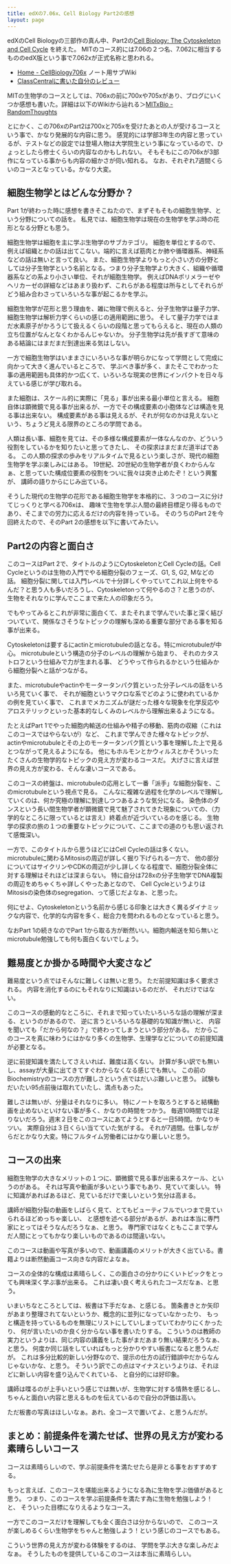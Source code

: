 ```yaml
---
title: edXの7.06x、Cell Biology Part2の感想
layout: page
---
```

edXのCell Biologyの三部作の真ん中、Part2の[Cell Biology: The Cytoskeleton and Cell Cycle](https://www.edx.org/course/cell-biology-2)
を終えた。
MITのコース的には7.06の２つ名、7.062に相当するもののedX版という事で7.062xが正式名称と思われる。

- [Home - CellBiology706x](https://karino2.github.io/SubWiki/CellBiology706x/Home) ノート用サブWiki
- [ClassCentralに書いた自分のレビュー](https://www.classcentral.com/course/cell-biology-2-22832?review-id=196149)

MITの生物学のコースとしては、706xの前に700xや705xがあり、ブログにいくつか感想も書いた。詳細は以下のWikiから辿れる＞[MITxBio - RandomThoughts](https://karino2.github.io/RandomThoughts/MITxBio)

とにかく、この706xのPart2は700xと705xを受けたあとの人が受けるコースという事で、かなり発展的な内容に思う。
感覚的には学部3年生の内容と思っているが、テストなどの設定では登場人物は大学院生という事になっているので、ひょっとしたら修士くらいの内容なのかもしれない。
そもそもにこの706xが3部作になっている事からも内容の細かさが伺い知れる。
なお、それぞれ7週間くらいのコースとなっている。かなり大変。

## 細胞生物学とはどんな分野か？

Part 1が終わった時に感想を書きそこねたので、まずそもそもの細胞生物学、という分野についての話を。
私見では、細胞生物学は現在の生物学を学ぶ時の花形となる分野とも思う。

細胞生物学は細胞を主に学ぶ生物学のサブカテゴリ。
細胞を単位とするので、例えば組織とかの話は出てこない。端的に言えば筋肉とか肺や循環器系、神経系などの話は無いと言って良い。
また、細胞生物学よりもっと小さい方の分野としては分子生物学という名前となる。つまり分子生物学より大きく、組織や循環器系などの系より小さい単位、それが細胞生物学。
例えばDNAポリメラーゼやヘリカーゼの詳細などはあまり扱わず、これらがある程度は所与としてそれらがどう組み合わさっていろいろな事が起こるかを学ぶ。

細胞生物学が花形と思う理由を、雑に物理で例えると、分子生物学は量子力学、細胞生物学は解析力学くらいの感じの適用範囲に思う。
そして量子力学ではまだ水素原子がかろうじて扱えるくらいの段階と思ってもらえると、現在の人類の立ち位置がなんとなくわかるんじゃないか。
分子生物学は先が長すぎて意味のある結論にはまだまだ到達出来る気はしない。

一方で細胞生物学はいままさにいろいろな事が明らかになって学問として完成に向かって大きく進んでいるところで、
学ぶべき事が多く、またそこでわかった事の適用範囲も具体的かつ広くて、いろいろな現実の世界にインパクトを日々与えている感じが学び取れる。

また細胞は、スケール的に実際に「見る」事が出来る最小単位と言える。
細胞自体は顕微鏡で見る事が出来るが、一方でその構成要素の小胞体などは構造を見る事は出来ない。
構成要素がある事は見えるが、それが何なのかは見えないという、ちょうど見える限界のところの学問である。

人類は長い事、細胞を見ては、その多様な構成要素が一体なんなのか、どういう役割をしているかを知りたいと思ってきたし、
その探求はまだまだ道半ばである。 
この人類の探求の歩みをリアルタイムで見るという楽しさが、現代の細胞生物学を学ぶ楽しみにはある。
19世紀、20世紀の生物学者が良くわからんなぁ、と思っていた構成位要素の役割をついに我々は突き止めたぞ！という興奮が、
講師の語りからにじみ出ている。

そうした現代の生物学の花形である細胞生物学を本格的に、３つのコースに分けてじっくりと学べる706xは、
趣味で生物を学ぶ人間の最終目標足り得るものであり、そこまでの労力に応えるだけの内容を持っている。
そのうちのPart 2を今回終えたので、そのPart 2の感想を以下に書いてみたい。

## Part2の内容と面白さ

このコースはPart 2で、タイトルのようにCytoskeletonとCell Cycleの話。Cell Cycleというのは生物の入門でやる細胞分裂のフェーズ、G1, S, G2, Mなどの話。
細胞分裂に関しては入門レベルで十分詳しくやっていてこれ以上何をやるんだ？と思う人も多いだろうし、Cytoskeletonって何やるのさ？と思うのが、
生物をそれなりに学んでここまで来た人の印象だろう。

でもやってみるとこれが非常に面白くて、またそれまで学んでいた事と深く結びついていて、関係なさそうなトピックの理解も深める重要な部分である事を知る事が出来る。

Cytoskeletonは要するにactinとmicrotubuleの話となる。特にmicrotubuleが中心。
microtubuleという構造の分子のレベルの理解から始まり、
それのカタストロフという仕組みで力が生まれる事、
どうやって作られるかという仕組みから細胞分裂へと話がつながる。

また、microtubuleやactinやモータータンパク質といった分子レベルの話をいろいろ見ていく事で、
それが細胞というマクロな系でどのように使われているかの例を見ていく事で、
これまでメカニズムが謎だった様々な現象を化学反応やアロステリックといった基本的なしくみのレベルから理解出来るようになる。

たとえばPart 1でやった細胞内輸送の仕組みや精子の移動、筋肉の収縮（これはこのコースではやらないが）など、
これまで学んできた様々なトピックが、actinやmicrotubuleとその上のモータータンパク質という事を理解した上で見るとつながって見えるようになる。
他にもホルモンとかウィルスとかそういったたくさんの生物学的なトピックの見え方が変わるコースだ。
大げさに言えば世界の見え方が変わる、そんな凄いコースである。

このコースの終盤は、microtubuleの応用として一番「派手」な細胞分裂を、このmicrotubuleという視点で見る。
こんなに複雑な過程を化学のレベルで理解していくのは、何か究極の理解に到達しつつあるような気分になる。
染色体のダンスという長い間生物学者が顕微鏡で見て魅了されてきた現象についての、（力学的なところに限っているとは言え）終着点が近づいているのを感じる。
生物学の探求の旅の１つの重要なトピックについて、ここまでの道のりも思い返されて感慨深い。

一方で、このタイトルから思うほどにはCell Cycleの話は多くない。microtubuleに関わるMitosisの周辺が詳しく掘り下げられる一方で、
他の部分についてはサイクリンやCDKの周辺が少し詳しくなる程度で、細胞分裂全体に対する理解はそれほどは深まらない。
特に自分は728xの分子生物学でDNA複製の周辺をめちゃくちゃ詳しくやったあとなので、
Cell CycleというよりはMitosisの染色体のsegregation、って感じだよなぁ、と思った。

何にせよ、Cytoskeletonという名前から感じる印象とは大きく異るダイナミックな内容で、化学的な内容を多く、総合力を問われるものとなっていると思う。

なおPart 1の続きなのでPart 1から取る方が断然いい。細胞内輸送を知ら無いとmicrotubule勉強しても何も面白くないでしょう。

## 難易度とか掛かる時間や大変さなど

難易度という点ではそんなに難しくは無いと思う。
ただ前提知識は多く要求される。
内容を消化するのにもそれなりに知識はいるのだが、
それだけではない。

このコースの感動的なところに、それまで知っていたいろいろな話の理解が深まる、というのがあるので、
逆に言うといろいろな基礎的な知識が無いと、
内容を聞いても「だから何なの？」で終わってしまうという部分がある。
だからこのコースを真に味わうにはかなり多くの生物学、生理学などについての前提知識が必要となる。

逆に前提知識を満たしてさえいれば、難度は高くない。
計算が多い訳でも無いし、assayが大量に出てきてすぐわからなくなる感じでも無い。
この前のBiochemistryのコースの方が難しさという点ではだいぶ難しいと思う。
試験もだいたい95点前後は取れていたし、満点もあった。

難しさは無いが、分量はそれなりに多い。
特にノートを取ろうとすると結構動画を止めないといけない事が多く、かなりの時間をつかう。
毎週10時間では足りないだろう。週末２日をこのコースにあてようとすると一日5時間。かなりキツい。
実際自分は３日くらい当てていた気がする。
それが7週間。仕事しながらだとかなり大変。特にフルタイム労働者にはかなり厳しいと思う。

## コースの出来

細胞生物学の大きなメリットの１つに、顕微鏡で見る事が出来るスケール、というのがある。
それは写真や動画が多いという事でもあり、見ていて楽しい。
特に知識があればあるほど、見ているだけで楽しいという気分は高まる。

講師が細胞分裂の動画をしばらく見て、とてもビューティフルでいつまで見ていられるほどめっちゃ楽しい、
と感想を述べる部分があるが、あれは本当に専門家にとってはそうなんだろうなぁ、と思う。
専門家ではなくともここまで学んだ人間にとってもかなり楽しいものであるのは間違いない。

このコースは動画や写真が多いので、動画講義のメリットが大きく出ている。書籍よりは断然動画コース向きな内容だよなぁ。

コースの全体的な構成は素晴らしく、この面白さの分かりにくいトピックをとっても興味深く学ぶ事が出来る。
これは凄い良く考えられたコースだなぁ、と思う。

いまいちなところとしては、板書は下手だなぁ、と感じる。
箇条書きとか矢印があまり整理されてないというか、概念的に並列になっていなかったり、
もっと構造を持っているものを無理にリストにしていしまっていてわかりにくかったり、
何が言いたいのか良く分からない事を書いたりする。
こういうのは教師の実力というよりは、同じ内容の講義をした事がまだあまり無い結果だろうなぁ、と思う。
何度か同じ話をしていればもっと分かりやすい板書になると思うんだが。
これは多分比較的新しい分野なので、提示の仕方の試行錯誤中だからなんじゃないかな、と思う。
そういう訳でこの点はマイナスというよりは、それほどに新しい内容を盛り込んでくれている、
と自分的には好印象。

講師は喋るのが上手いという感じでは無いが、生物学に対する情熱を感じるし、
ちゃんと面白い内容と思えるものを伝えているので自分の評価は高い。

ただ板書の写真はほしいなぁ。あれ、全コースで置いてよ、と思うんだが。

## まとめ：前提条件を満たせば、世界の見え方が変わる素晴らしいコース　

コースは素晴らしいので、学ぶ前提条件を満たせたら是非とる事をおすすめする。

もっと言えば、このコースを堪能出来るようになる為に生物を学ぶ価値があると思う。
つまり、このコースを学ぶ前提条件を満たす為に生物を勉強しよう！と、
そういった目標になりえるようなコース。

一方でこのコースだけを理解しても全く面白さは分からないので、
このコースが楽しめるくらい生物学をちゃんと勉強しよう！という感じのコースでもある。

こういう世界の見え方が変わる体験をするのは、
学問を学ぶ大きな楽しみだよなぁ。
そうしたものを提供しているこのコースは本当に素晴らしい。